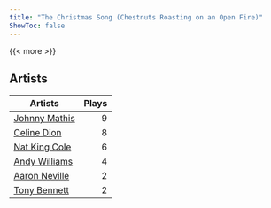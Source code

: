 ```yaml
---
title: "The Christmas Song (Chestnuts Roasting on an Open Fire)"
ShowToc: false
---
```


{{< more >}}

## Artists
Artists | Plays 
----- | -----: 
[Johnny Mathis](/artists/johnny-mathis-14581) | 9
[Celine Dion](/artists/celine-dion-39068) | 8
[Nat King Cole](/artists/nat-king-cole-3428) | 6
[Andy Williams](/artists/andy-williams-16425) | 4
[Aaron Neville](/artists/aaron-neville-384) | 2
[Tony Bennett](/artists/tony-bennett-2564) | 2

